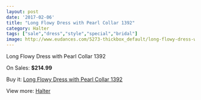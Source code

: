 ```yaml
---
layout: post
date: '2017-02-06'
title: "Long Flowy Dress with Pearl Collar 1392"
category: Halter
tags: ["sale","dress","style","special","bridal"]
image: http://www.eudances.com/5273-thickbox_default/long-flowy-dress-with-pearl-collar-1392.jpg
---
```

Long Flowy Dress with Pearl Collar 1392

On Sales: **$214.99**
<a href="https://www.eudances.com/en/halter/1779-long-flowy-dress-with-pearl-collar-1392.html"><amp-img layout="responsive" width="600" height="600" src="//www.eudances.com/5273-thickbox_default/long-flowy-dress-with-pearl-collar-1392.jpg" alt="Long Flowy Dress with Pearl Collar 1392 0" /></a>
<a href="https://www.eudances.com/en/halter/1779-long-flowy-dress-with-pearl-collar-1392.html"><amp-img layout="responsive" width="600" height="600" src="//www.eudances.com/5277-thickbox_default/long-flowy-dress-with-pearl-collar-1392.jpg" alt="Long Flowy Dress with Pearl Collar 1392 1" /></a>
<a href="https://www.eudances.com/en/halter/1779-long-flowy-dress-with-pearl-collar-1392.html"><amp-img layout="responsive" width="600" height="600" src="//www.eudances.com/5276-thickbox_default/long-flowy-dress-with-pearl-collar-1392.jpg" alt="Long Flowy Dress with Pearl Collar 1392 2" /></a>
<a href="https://www.eudances.com/en/halter/1779-long-flowy-dress-with-pearl-collar-1392.html"><amp-img layout="responsive" width="600" height="600" src="//www.eudances.com/5275-thickbox_default/long-flowy-dress-with-pearl-collar-1392.jpg" alt="Long Flowy Dress with Pearl Collar 1392 3" /></a>
<a href="https://www.eudances.com/en/halter/1779-long-flowy-dress-with-pearl-collar-1392.html"><amp-img layout="responsive" width="600" height="600" src="//www.eudances.com/5274-thickbox_default/long-flowy-dress-with-pearl-collar-1392.jpg" alt="Long Flowy Dress with Pearl Collar 1392 4" /></a>

Buy it: [Long Flowy Dress with Pearl Collar 1392](https://www.eudances.com/en/halter/1779-long-flowy-dress-with-pearl-collar-1392.html "Long Flowy Dress with Pearl Collar 1392")

View more: [Halter](https://www.eudances.com/en/19-halter "Halter")